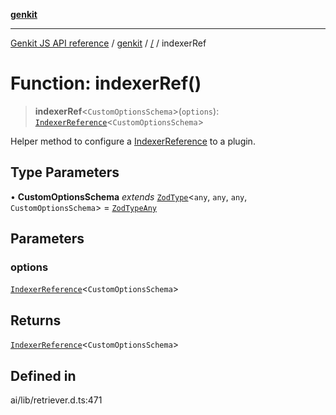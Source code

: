 [**genkit**](../README.md)

***

[Genkit JS API reference](../../README.md) / [genkit](../README.md) / [/](../README.md) / indexerRef

# Function: indexerRef()

> **indexerRef**\<`CustomOptionsSchema`\>(`options`): [`IndexerReference`](../interfaces/IndexerReference.md)\<`CustomOptionsSchema`\>

Helper method to configure a [IndexerReference](../interfaces/IndexerReference.md) to a plugin.

## Type Parameters

• **CustomOptionsSchema** *extends* [`ZodType`](../namespaces/z/classes/ZodType.md)\<`any`, `any`, `any`, `CustomOptionsSchema`\> = [`ZodTypeAny`](../namespaces/z/type-aliases/ZodTypeAny.md)

## Parameters

### options

[`IndexerReference`](../interfaces/IndexerReference.md)\<`CustomOptionsSchema`\>

## Returns

[`IndexerReference`](../interfaces/IndexerReference.md)\<`CustomOptionsSchema`\>

## Defined in

ai/lib/retriever.d.ts:471
